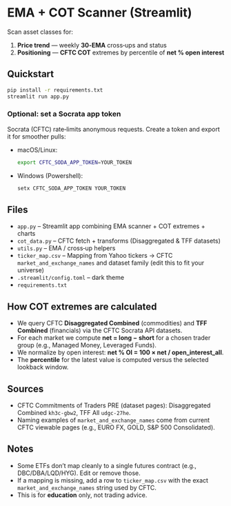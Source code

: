 # EMA + COT Scanner (Streamlit)

Scan asset classes for:
1) **Price trend** — weekly **30‑EMA** cross‑ups and status
2) **Positioning** — **CFTC COT** extremes by percentile of **net % open interest**

## Quickstart

```bash
pip install -r requirements.txt
streamlit run app.py
```

### Optional: set a Socrata app token
Socrata (CFTC) rate‑limits anonymous requests. Create a token and export it for smoother pulls:

- macOS/Linux:
  ```bash
  export CFTC_SODA_APP_TOKEN=YOUR_TOKEN
  ```
- Windows (Powershell):
  ```powershell
  setx CFTC_SODA_APP_TOKEN YOUR_TOKEN
  ```

## Files
- `app.py` – Streamlit app combining EMA scanner + COT extremes + charts
- `cot_data.py` – CFTC fetch + transforms (Disaggregated & TFF datasets)
- `utils.py` – EMA / cross‑up helpers
- `ticker_map.csv` – Mapping from Yahoo tickers → CFTC `market_and_exchange_names` and dataset family (edit this to fit your universe)
- `.streamlit/config.toml` – dark theme
- `requirements.txt`

## How COT extremes are calculated
- We query CFTC **Disaggregated Combined** (commodities) and **TFF Combined** (financials) via the CFTC Socrata API datasets.
- For each market we compute **net = long − short** for a chosen trader group (e.g., Managed Money, Leveraged Funds).
- We normalize by open interest: **net % OI = 100 × net / open_interest_all**.
- The **percentile** for the latest value is computed versus the selected lookback window.

## Sources
- CFTC Commitments of Traders PRE (dataset pages): Disaggregated Combined `kh3c-gbw2`, TFF All `udgc-27he`.
- Naming examples of `market_and_exchange_names` come from current CFTC viewable pages (e.g., EURO FX, GOLD, S&P 500 Consolidated).

## Notes
- Some ETFs don’t map cleanly to a single futures contract (e.g., DBC/DBA/LQD/HYG). Edit or remove those.
- If a mapping is missing, add a row to `ticker_map.csv` with the exact `market_and_exchange_names` string used by CFTC.
- This is for **education** only, not trading advice.
